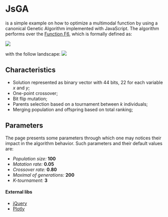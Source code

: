 # JsGA
is a simple example on how to optimize a multimodal function by using a canonical Genetic Algorithm implemented with JavaScript. The algorithm performs over the [Function F6](http://www.cs.unm.edu/~neal.holts/dga/benchmarkFunction/schafferf6.html), which is formally defined as:

![](https://latex.codecogs.com/svg.latex?f(x,y)=0.5&plus;\frac{\sin^2(\sqrt{x^2&space;&plus;&space;y^2})-0.5}{[1&plus;0.001&space;\cdot&space;(x^2&space;&plus;&space;y^2)]^2})

with the follow landscape:
![](http://www.cs.unm.edu/~neal.holts/dga/benchmarkFunction/images/schafferf6.png)

## Characteristics
 + Solution represented as binary vector with 44 bits, 22 for each variable *x* and *y*;
 + One-point crossover;
 + Bit flip mutation;
 + Parents selection based on a tournament between *k* individuals;
 + Merging population and offspring based on total ranking;
 
## Parameters
The page presents some parameters through which one may notices their impact in the algorithm behavior. Such parameters and their default values are:  
 - *Population size:* **100** 
 - *Matation rate:* **0.05**
 - *Crossover rate:* **0.80**
 - *Maximal of generations:* **200**
 - *K-tournament:* **3**

#### External libs
  - [jQuery](http://jquery.com)
  - [Plotly](https://plot.ly/javascript/)
